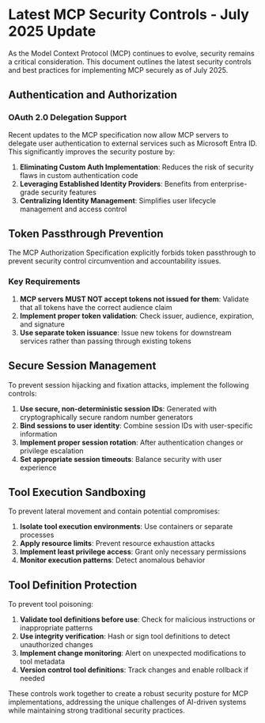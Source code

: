 # Latest MCP Security Controls - July 2025 Update

As the Model Context Protocol (MCP) continues to evolve, security remains a critical consideration. This document outlines the latest security controls and best practices for implementing MCP securely as of July 2025.

## Authentication and Authorization

### OAuth 2.0 Delegation Support

Recent updates to the MCP specification now allow MCP servers to delegate user authentication to external services such as Microsoft Entra ID. This significantly improves the security posture by:

1. **Eliminating Custom Auth Implementation**: Reduces the risk of security flaws in custom authentication code
2. **Leveraging Established Identity Providers**: Benefits from enterprise-grade security features
3. **Centralizing Identity Management**: Simplifies user lifecycle management and access control


## Token Passthrough Prevention

The MCP Authorization Specification explicitly forbids token passthrough to prevent security control circumvention and accountability issues.

### Key Requirements

1. **MCP servers MUST NOT accept tokens not issued for them**: Validate that all tokens have the correct audience claim
2. **Implement proper token validation**: Check issuer, audience, expiration, and signature
3. **Use separate token issuance**: Issue new tokens for downstream services rather than passing through existing tokens

## Secure Session Management

To prevent session hijacking and fixation attacks, implement the following controls:

1. **Use secure, non-deterministic session IDs**: Generated with cryptographically secure random number generators
2. **Bind sessions to user identity**: Combine session IDs with user-specific information
3. **Implement proper session rotation**: After authentication changes or privilege escalation
4. **Set appropriate session timeouts**: Balance security with user experience


## Tool Execution Sandboxing

To prevent lateral movement and contain potential compromises:

1. **Isolate tool execution environments**: Use containers or separate processes
2. **Apply resource limits**: Prevent resource exhaustion attacks
3. **Implement least privilege access**: Grant only necessary permissions
4. **Monitor execution patterns**: Detect anomalous behavior

## Tool Definition Protection

To prevent tool poisoning:

1. **Validate tool definitions before use**: Check for malicious instructions or inappropriate patterns
2. **Use integrity verification**: Hash or sign tool definitions to detect unauthorized changes
3. **Implement change monitoring**: Alert on unexpected modifications to tool metadata
4. **Version control tool definitions**: Track changes and enable rollback if needed

These controls work together to create a robust security posture for MCP implementations, addressing the unique challenges of AI-driven systems while maintaining strong traditional security practices.
